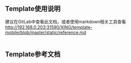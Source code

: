 
## Template使用说明

建议在GitLab中查看此文档，或者使用markdown相关工具查看<br>
http://192.168.0.203:31590/XING/template-mobile/blob/master/static/reference.md<br>
<br>




## Template参考文档





